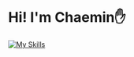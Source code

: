 # Hi! I'm Chaemin✋
[![My Skills](https://skillicons.dev/icons?i=js,html,css,wasm)](https://skillicons.dev)
